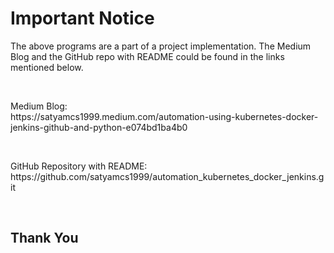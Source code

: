 __<h1>Important Notice</h1>__

<p>The above programs are a part of a project implementation. The Medium Blog and the GitHub repo with README could be found in the links mentioned below.</p><br>


<p>Medium Blog: <br>
https://satyamcs1999.medium.com/automation-using-kubernetes-docker-jenkins-github-and-python-e074bd1ba4b0 </p><br>

<p>GitHub Repository with README: <br>
https://github.com/satyamcs1999/automation_kubernetes_docker_jenkins.git </p><br>

<h2>Thank You</h2>
